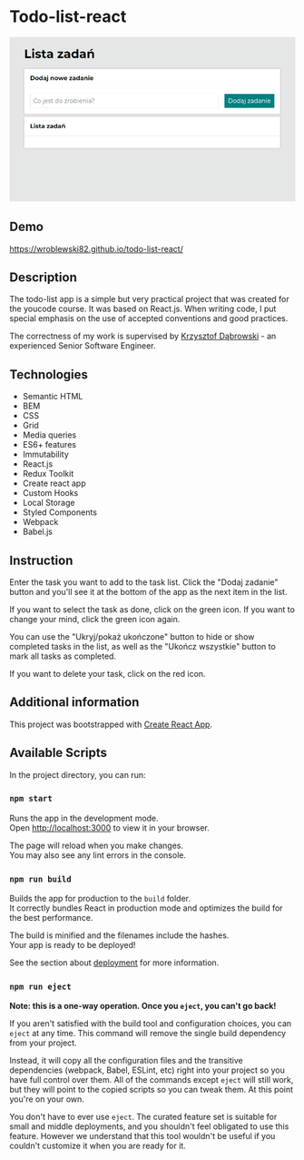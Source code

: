 # Todo-list-react

![Animated page image](todo-list.gif)

## Demo

https://wroblewski82.github.io/todo-list-react/

## Description

The todo-list app is a simple but very practical project that was created for the youcode course. It was based on React.js. When writing code, I put special emphasis on the use of accepted conventions and good practices.

The correctness of my work is supervised by [Krzysztof Dąbrowski](https://www.linkedin.com/in/dabrowskisoftware) - an experienced Senior Software Engineer.

## Technologies

- Semantic HTML
- BEM
- CSS
- Grid
- Media queries
- ES6+ features
- Immutability
- React.js
- Redux Toolkit
- Create react app
- Custom Hooks
- Local Storage
- Styled Components
- Webpack
- Babel.js

## Instruction

Enter the task you want to add to the task list. Click the "Dodaj zadanie" button and you'll see it at the bottom of the app as the next item in the list.

If you want to select the task as done, click on the green icon. If you want to change your mind, click the green icon again.

You can use the "Ukryj/pokaż ukończone" button to hide or show completed tasks in the list, as well as the "Ukończ wszystkie" button to mark all tasks as completed.

If you want to delete your task, click on the red icon.

## Additional information

This project was bootstrapped with [Create React App](https://github.com/facebook/create-react-app).

## Available Scripts

In the project directory, you can run:

### `npm start`

Runs the app in the development mode.\
Open [http://localhost:3000](http://localhost:3000) to view it in your browser.

The page will reload when you make changes.\
You may also see any lint errors in the console.

### `npm run build`

Builds the app for production to the `build` folder.\
It correctly bundles React in production mode and optimizes the build for the best performance.

The build is minified and the filenames include the hashes.\
Your app is ready to be deployed!

See the section about [deployment](https://facebook.github.io/create-react-app/docs/deployment) for more information.

### `npm run eject`

**Note: this is a one-way operation. Once you `eject`, you can't go back!**

If you aren't satisfied with the build tool and configuration choices, you can `eject` at any time. This command will remove the single build dependency from your project.

Instead, it will copy all the configuration files and the transitive dependencies (webpack, Babel, ESLint, etc) right into your project so you have full control over them. All of the commands except `eject` will still work, but they will point to the copied scripts so you can tweak them. At this point you're on your own.

You don't have to ever use `eject`. The curated feature set is suitable for small and middle deployments, and you shouldn't feel obligated to use this feature. However we understand that this tool wouldn't be useful if you couldn't customize it when you are ready for it.
